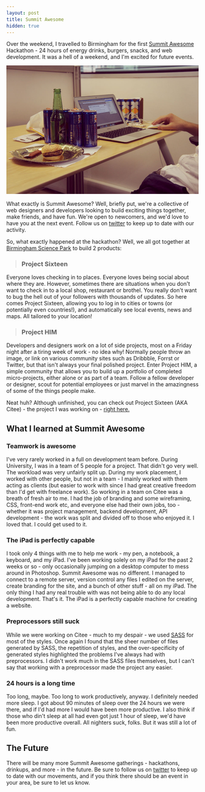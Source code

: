 ```yaml
---
layout: post
title: Summit Awesome
hidden: true
---
```


Over the weekend, I travelled to Birmingham for the first [Summit Awesome](http://summitawesome.co.uk/hackathon) Hackathon - 24 hours of energy drinks, burgers, snacks, and web development. It was a hell of a weekend, and I'm excited for future events.

![](/uploads/2012/08/Jack.jpg)

What exactly is Summit Awesome? Well, briefly put, we're a collective of web designers and developers looking to build exciting things together, make friends, and have fun. We're open to newcomers, and we'd love to have you at the next event. Follow us on [twitter](http://twitter.com/summitawesome) to keep up to date with our activity.

So, what exactly happened at the hackathon? Well, we all got together at [Birmingham Science Park](http://bsp-a.com) to build 2 products:



>

>
> ### Project Sixteen
>
>
Everyone loves checking in to places. Everyone loves being social about where they are. However, sometimes there are situations when you don't want to check in to a local shop, restaurant or brothel. You really don't want to bug the hell out of your followers with thousands of updates. So here comes Project Sixteen, allowing you to log in to cities or towns (or potentially even countries!), and automatically see local events, news and maps. All tailored to your location!


>
> ### Project HIM
>
>
Developers and designers work on a lot of side projects, most on a Friday night after a tiring week of work - no idea why! Normally people throw an image, or link on various community sites such as Dribbble, Forrst or Twitter, but that isn't always your final polished project. Enter Project HIM, a simple community that allows you to build up a portfolio of completed micro-projects, either alone or as part of a team. Follow a fellow developer or designer, scout for potential employees or just marvel in the amazingness of some of the things people make.




Neat huh? Although unfinished, you can check out Project Sixteen (AKA Citee) - the project I was working on - [right here.](http://citee.co)



## What I learned at Summit Awesome




### Teamwork is awesome


I've very rarely worked in a full on development team before. During University, I was in a team of 5 people for a project. That didn't go very well. The workload was very unfairly split up. During my work placement, I worked with other people, but not in a team - I mainly worked with them acting as clients (but easier to work with since I had great creative freedom than I'd get with freelance work). So working in a team on Citee was a breath of fresh air to me. I had the job of branding and some wireframing, CSS, front-end work etc, and everyone else had their own jobs, too - whether it was project management, backend development, API development - the work was split and divided off to those who enjoyed it. I loved that. I could get used to it.



### The iPad is perfectly capable


I took only 4 things with me to help me work - my pen, a notebook, a keyboard, and my iPad. I've been working solely on my iPad for the past 2 weeks or so - only occasionally jumping on a desktop computer to mess around in Photoshop. Summit Awesome was no different. I managed to connect to a remote server, version control any files I edited on the server, create branding for the site, and a bunch of other stuff - all on my iPad. The only thing I had any real trouble with was not being able to do any local development. That's it. The iPad is a perfectly capable machine for creating a website.



### Preprocessors still suck


While we were working on Citee - much to my despair - we used [SASS](http://sass-lang.com) for most of the styles. Once again I found that the sheer number of files generated by SASS, the repetition of styles, and the over-specificity of generated styles highlighted the problems I've always had with preprocessors. I didn't work much in the SASS files themselves, but I can't say that working with a preprocessor made the project any easier.



### 24 hours is a long time


Too long, maybe. Too long to work productively, anyway. I definitely needed more sleep. I got about 90 minutes of sleep over the 24 hours we were there, and if I'd had more I would have been more productive. I also think if those who din't sleep at all had even got just 1 hour of sleep, we'd have been more productive overall. All nighters suck, folks. But it was still a lot of fun.



## The Future


There will be many more Summit Awesome gatherings - hackathons, drinkups, and more - in the future. Be sure to follow us on [twitter](http://twitter.com/summitawesome) to keep up to date with our movements, and if you think there should be an event in your area, be sure to let us know.
